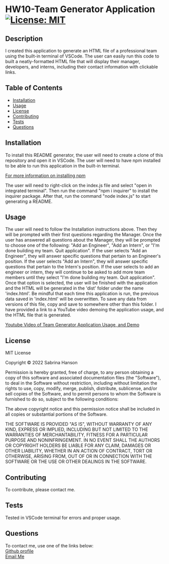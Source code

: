 # HW10-Team Generator Application  [![License: MIT](https://img.shields.io/badge/License-MIT-yellow.svg)](https://opensource.org/licenses/MIT)

## Description
I created this application to generate an HTML file of a professional team using the built-in terminal of VSCode. The user can easily run this code to built a neatly-formatted HTML file that will display their manager, developers, and interns, including their contact information with clickable links. 

## Table of Contents
- [Installation](#installation)
- [Usage](#usage)
- [License](#license)
- [Contributing](#contributing)
- [Tests](#tests)
- [Questions](#questions)

## Installation
To install this README generator, the user will need to create a clone of this repository and open it in VSCode. The user will need to have npm installed to be able to run this application in the built-in terminal.  

[For more information on installing npm](https://docs.npmjs.com/cli/v8/commands/npm-install)  

The user will need to right-click on the index.js file and select "open in integrated terminal". Then run the command "npm i inquirer" to install the inquirer package. After that, run the command "node index.js" to start generating a README. 

## Usage
The user will need to follow the Installation instructions above. Then they will be prompted with their first questions regarding the Manager. Once the user has answered all questions about the Manager, they will be prompted to choose one of the following: "Add an Engineer", "Add an Intern", or "I'm done building my team. Quit application". If the user selects "Add an Engineer", they will answer specific questions that pertain to an Engineer's position. If the user selects "Add an Intern", they will answer specific questions that pertain to the Intern's position. If the user selects to add an engineer or intern, they will continue to be asked to add more team members until they select "I'm done building my team. Quit application". Once that option is selected, the user will be finished with the application and the HTML will be generated in the 'dist' folder under the name 'index.html'. Be mindful that each time this application is run, the previous data saved in 'index.html' will be overwritten. To save any data from versions of this file, copy and save to somewhere other than this folder. I have provided a link to a YouTube video demoing the application usage, and the HTML file that is generated.  

[Youtube Video of Team Generator Application Usage, and Demo](https://youtu.be/OfmjLIGupDM)

## License
MIT License

Copyright &copy; 2022 Sabrina Hanson

Permission is hereby granted, free of charge, to any person obtaining a copy
of this software and associated documentation files (the "Software"), to deal
in the Software without restriction, including without limitation the rights
to use, copy, modify, merge, publish, distribute, sublicense, and/or sell
copies of the Software, and to permit persons to whom the Software is
furnished to do so, subject to the following conditions:

The above copyright notice and this permission notice shall be included in all
copies or substantial portions of the Software.

THE SOFTWARE IS PROVIDED "AS IS", WITHOUT WARRANTY OF ANY KIND, EXPRESS OR
IMPLIED, INCLUDING BUT NOT LIMITED TO THE WARRANTIES OF MERCHANTABILITY,
FITNESS FOR A PARTICULAR PURPOSE AND NONINFRINGEMENT. IN NO EVENT SHALL THE
AUTHORS OR COPYRIGHT HOLDERS BE LIABLE FOR ANY CLAIM, DAMAGES OR OTHER
LIABILITY, WHETHER IN AN ACTION OF CONTRACT, TORT OR OTHERWISE, ARISING FROM,
OUT OF OR IN CONNECTION WITH THE SOFTWARE OR THE USE OR OTHER DEALINGS IN THE
SOFTWARE.

## Contributing
To contribute, please contact me.

## Tests
Tested in VSCode terminal for errors and proper usage.

## Questions
To contact me, use one of the links below:  
[Github profile](https://www.github.com/sabhanson)  
[Email Me](mailto:sabhanson7@gmail.com)
